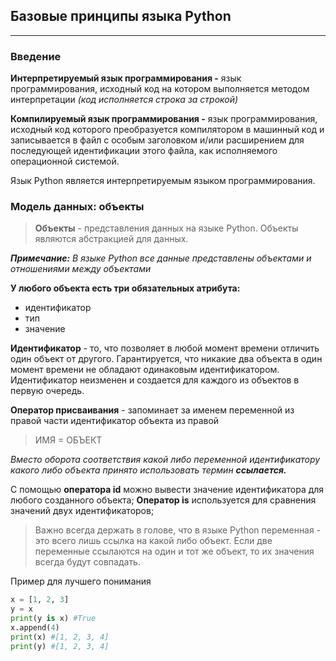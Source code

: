 ## Базовые принципы языка Python
---
### Введение

__Интерпретируемый язык программирования -__ язык программирования, исходный код на котором выполняется методом интерпретации _(код исполняется строка за строкой)_

__Компилируемый язык программирования -__ язык программирования, исходный код которого преобразуется компилятором в машинный код и записывается в файл с особым заголовком и/или расширением для последующей идентификации этого файла, как исполняемого операционной системой.

Язык Python является интерпретируемым языком программирования. 

### Модель данных: объекты

> __Объекты__ - представления данных на языке Python. Объекты являются абстракцией для данных. 

___Примечание:__
В языке Python все данные представлены объектами и отношениями между объектами_

__У любого объекта есть три обязательных атрибута:__
- идентификатор
- тип
- значение

__Идентификатор__ - то, что позволяет в любой момент времени отличить один объект от другого.
Гарантируется, что никакие два объекта в один момент времени не обладают одинаковым идентификатором. 
Идентификатор неизменен и создается для каждого из объектов в первую очередь. 

__Оператор присваивания__ - запоминает за именем переменной из правой части идентификатор объекта из правой
> ИМЯ = ОБЪЕКТ

_Вместо оборота соответствия какой либо переменной идентификатору какого либо объекта принято использовать термин __ссылается.___

С помощью __оператора id__ можно вывести значение идентификатора для любого созданного объекта;
__Оператор is__ используется для сравнения значений двух идентификаторов;

> Важно всегда держать в голове, что в языке Python переменная - это всего лишь ссылка на какой либо объект. 
Если две переменные ссылаются на один и тот же объект, то их значения всегда будут совпадать. 

Пример для лучшего понимания

``` python
x = [1, 2, 3]
y = x
print(y is x) #True
x.append(4)
print(x) #[1, 2, 3, 4]
print(y) #[1, 2, 3, 4]
```
